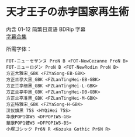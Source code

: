 # 天才王子の赤字国家再生術

内含 01-12 简繁日双语 BDRip 字幕  
[字幕合集](https://github.com/Nekomoekissaten-SUB/Nekomoekissaten-Storage/releases/download/subtitle_pkg/Tensaiouji_BD_JPCH.7z)

所需字体：
```
FOT-ニューセザンヌ ProN B <FOT-NewCezanne ProN B>
FOT-ニューロダン ProN B <FOT-NewRodin ProN B>
方正大雅宋_GBK <FZYaSong-EB-GBK>
方正兰亭大黑_GBK <FZLanTingHei-EB-GBK>
方正兰亭细黑_GBK <FZLanTingHei-L-GBK>
方正兰亭中黑_GBK <FZLanTingHei-DB-GBK>
方正兰亭准黑_GBK <FZLanTingHei-M-GBK>
方正特雅宋_GBK <FZYaSong-H-GBK>
汉仪旗黑 75S <HYQiHei 75S>
华康POP1体W5 <DFPOP1W5-GB>
華康POP1體W5 <DFPOP1W5-B5>
小塚ゴシック Pr6N R <Kozuka Gothic Pr6N R>
```
